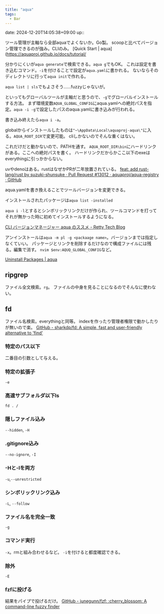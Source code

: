 ```yaml
---
title: "aqua"
tags:
  - Bar
---
```


date: 2024-12-20T14:05:38+09:00
up::

ツール管理が主軸なら全部aquaでよくないか。Go製。
scoopと比べてバージョン管理できるのが強み。CLIのみ。
[Quick Start | aqua](https://aquaproj.github.io/docs/tutorial/

分かりにくいが`aqua generate`で検索できる。`aqua g`でもOK。
これは設定を書き込むコマンド。`-i`を付けることで設定が`aqua.yaml`に書かれる。
ないならそのディレクトリに行って`aqua init`で作れる。

`aqua list | sls`でもよさそう……fuzzyじゃないが。

といってもグローバルツールが主軸だと思うので、`-g`でグローバルインストールする方法。
まず環境変数`AQUA_GLOBAL_CONFIG`にaqua.yamlへの絶対パスを指定。`aqua -i -g`で設定したパスのaqua.yamlに書き込みが行われる。

書き込み終えたら`aqua i -a`。

globalからインストールしたものは`"~\AppData\Local\aquaproj-aqua\"`に入る。`AQUA_ROOT_DIR`で変更可能。
cliしかないのでそんな重くはない。

これだけだと動かないので、PATHを通す。
`AQUA_ROOT_DIR\bin`にハードリンクがある。ここへの絶対パスを書く。
ハードリンクだからかここ以下のexeはeverythingに引っかからない。

uvやdenoはある。rustはなぜかPRが二年放置されている。
[feat: add rust-lang/rust by suzuki-shunsuke · Pull Request #13012 · aquaproj/aqua-registry · GitHub](https://github.com/aquaproj/aqua-registry/pull/13012)

aqua.yamlを書き換えることでツールバージョンを変更できる。

インストールされたパッケージは`aqua list -installed`

`aqua i -l`とするとシンボリックリンクだけが作られ、ツールコマンドを打ってそれが無かった時に初めてインストールするようになる。

[CLI バージョンマネージャー aqua のススメ - Retty Tech Blog](https://engineer.retty.me/entry/2022/12/14/130000)

アンインストールは`aqua -m pl -g <packaage name>`。バージョンまでは指定しなくていい。
パッケージとリンクを削除するだけなので構成ファイルには残る。編集で消す。
`nvim $env:AQUQ_GLOBAL_CONFIG`など。

[Uninstall Packages | aqua](https://aquaproj.github.io/docs/guides/uninstall-packages)

## ripgrep
ファイル全文検索。`rg`。
ファイルの中身を見ることになるのでそんなに使わない。

## fd
ファイル名検索。everythingと同等。
indexを作ったり管理者権限で動かしたりが無いので楽。
[GitHub - sharkdp/fd: A simple, fast and user-friendly alternative to 'find'](https://github.com/sharkdp/fd)
### 特定のパス以下
二番目の引数として与える。

### 特定の拡張子
`-e`

### 高速サブフォルダ以下ls
`fd . /`

### 隠しファイル込み
`--hidden`, `-H`

### .gitignore込み
`--no-ignore`, `-I`

### -Hと-Iを両方
`-u`,`--unrestricted`

### シンボリックリンク込み
`-L`, `--follow`

### ファイル名を完全一致
`-g`

### コマンド実行
`-x`。rmと組み合わせるなど。
`-i`を付けると都度確認できる。

### 除外
`-E`

### fzfに投げる
結果をパイプで投げるだけ。
[GitHub - junegunn/fzf: :cherry\_blossom: A command-line fuzzy finder](https://github.com/junegunn/fzf?tab=readme-ov-file#usage)